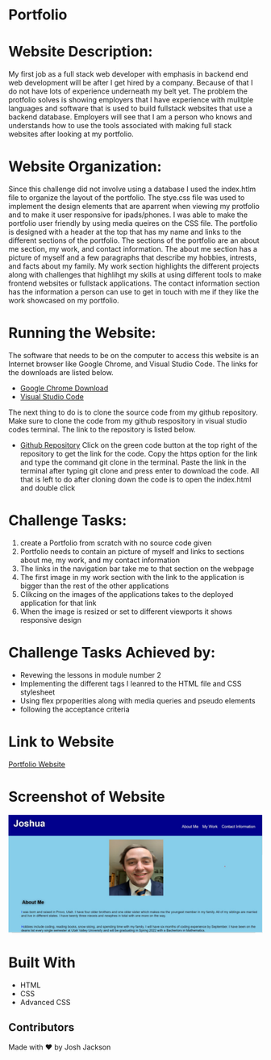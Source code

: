 # Portfolio

# Website Description:
My first job as a full stack web developer with emphasis in backend end web development will be after I get hired by a company. Because of that I do not have lots of experience underneath my belt yet. The problem the protfolio solves is showing employers that I have experience with mulitple languages and software that is used to build fullstack websites that use a backend database. Employers will see that I am a person who knows and understands how to use the tools associated with making full stack websites after looking at my portfolio.

# Website Organization: 
Since this challenge did not involve using a database I used the index.htlm file to organize the layout of the portfolio. The stye.css file was used to implement the design elements that are aparrent when viewing my protfolio and to make it user responsive for ipads/phones. I was able to make the portfolio user friendly by using media queires on the CSS file. The portfolio is designed with a header at the top that has my name and links to the different sections of the portfolio. The sections of the portfolio are an about me section, my work, and contact information. The about me section has a picture of myself and a few paragraphs that describe my hobbies, intrests, and facts about my family. My work section highlights the different projects along with challenges that highlihgt my skills at using different tools to make frontend websites or fullstack applications. The contact information section has the information a person can use to get in touch with me if they like the work showcased on my portfolio. 

# Running the Website:
The software that needs to be on the computer to access this website is an Internet browser like Google Chrome, and Visual Studio Code. The links for the downloads are listed below.
- <a href="https://www.google.com/chrome/">Google Chrome Download</a>
- <a href="https://code.visualstudio.com/docs/setup/setup-overview">Visual Studio Code</a>

The next thing to do is to clone the source code from my github repository. Make sure to clone the code from my github respository in visual studio codes terminal. The link to the repository is listed below.
- <a href="https://github.com/Joker282855/Portfolio">Github Repository</a>
Click on the green code button at the top right of the repository to get the link for the code. Copy the https option for the link and type the command git clone in the terminal. Paste the link in the terminal after typing git clone and press enter to download the code.  All that is left to do after cloning down the code is to open the index.html and double click

# Challenge Tasks:
1. create a Portfolio from scratch with no source code given
2. Portfolio needs to contain an picture of myself and links to sections about me, my work, and my contact information
3. The links in the navigation bar take me to that section on the webpage
4. The first image in my work section with the link to the application is bigger than the rest of the other applications
5. Clikcing on the images of the applications takes to the deployed application for that link
6. When the image is resized or set to different viewports it shows responsive design

# Challenge Tasks Achieved by:
<ul> 
    <li>
    Revewing the lessons in module number 2
    </li>
    <li>
    Implementing the different tags I leanred to the HTML file and CSS stylesheet
    </li>
    <li>
    Using flex prpoperities along with media queries and pseudo elements
    </li>
    <li>
    following the acceptance criteria
    </li>
</ul>

# Link to Website
<a href="https://joker282855.github.io/Portfolio/">Portfolio Website</a>

# Screenshot of Website
<img src="./assets/images/Screen.jpg" alt="screenshot of portfolio" />

# Built With
<ul>
    <li>
    HTML
    </li>
    <li>
    CSS
    </li>
    <li>
    Advanced CSS
    </li>
</ul>

## Contributors
Made with ❤️ by Josh Jackson